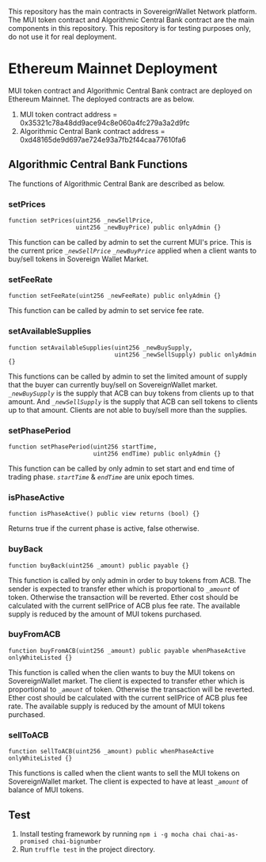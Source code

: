 This repository has the main contracts in SovereignWallet Network platform. The MUI token contract and Algorithmic Central Bank contract are the main components in this repository. This repository is for testing purposes only, do not use it for real deployment.

# Ethereum Mainnet Deployment

MUI token contract and Algorithmic Central Bank contract are deployed on Ethereum Mainnet. The deployed contracts are as below.

1. MUI token contract address = 0x35321c78a48dd9ace94c8e060a4fc279a3a2d9fc
2. Algorithmic Central Bank contract address = 0xd48165de9d697ae724e93a7fb2f44caa77610fa6

## Algorithmic Central Bank Functions

The functions of Algorithmic Central Bank are described as below.

### setPrices

```
function setPrices(uint256 _newSellPrice,
                   uint256 _newBuyPrice) public onlyAdmin {}
```

This function can be called by admin to set the current MUI's price.
This is the current price _`_newSellPrice`_ _`_newBuyPrice`_ applied when a client wants to buy/sell tokens in Sovereign Wallet Market.


### setFeeRate

```
function setFeeRate(uint256 _newFeeRate) public onlyAdmin {}
```

This function can be called by admin to set service fee rate.


### setAvailableSupplies

```
function setAvailableSupplies(uint256 _newBuySupply,
                              uint256 _newSellSupply) public onlyAdmin {}
```

This functions can be called by admin to set the limited amount of supply that the buyer can currently buy/sell on SovereignWallet market. _`_newBuySupply`_ is the supply that ACB can buy tokens from clients up to that amount. And _`_newSellSupply`_ is the supply that ACB can sell tokens to clients up to that amount. Clients are not able to buy/sell more than the supplies.


### setPhasePeriod

```
function setPhasePeriod(uint256 startTime,
                        uint256 endTime) public onlyAdmin {}
```

This function can be called by only admin to set start and end time of trading phase. _`startTime`_ & _`endTime`_ are unix epoch times.


### isPhaseActive
```
function isPhaseActive() public view returns (bool) {}
```

Returns true if the current phase is active, false otherwise.


### buyBack

```
function buyBack(uint256 _amount) public payable {}
```

This function is called by only admin in order to buy tokens from ACB.
The sender is expected to transfer ether which is proportional to _`_amount`_ of token. Otherwise the transaction will be reverted. Ether cost should be calculated with the current sellPrice of ACB plus fee rate. The available supply is reduced by the amount of MUI tokens purchased.


### buyFromACB

```
function buyFromACB(uint256 _amount) public payable whenPhaseActive onlyWhiteListed {}
```

This function is called when the clien wants to buy the MUI tokens on SovereignWallet market.
The client is expected to transfer ether which is proportional to _`_amount`_ of token. Otherwise the transaction will be reverted. Ether cost should be calculated with the current sellPrice of ACB plus fee rate. The available supply is reduced by the amount of MUI tokens purchased.


### sellToACB

```
function sellToACB(uint256 _amount) public whenPhaseActive onlyWhiteListed {}
```

This functions is called when the client wants to sell the MUI tokens on SovereignWallet market.
The client is expected to have at least _`_amount`_ of balance of MUI tokens.


## Test

1. Install testing framework by running `npm i -g mocha chai chai-as-promised chai-bignumber`
2. Run `truffle test` in the project directory.
